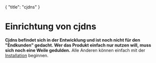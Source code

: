{
  "title": "cjdns"
}
#####

# Einrichtung von cjdns
**Cjdns befindet sich in der Entwicklung und ist noch nicht für den "Endkunden" gedacht. Wer das Produkt einfach nur nutzen will,
muss sich noch eine Weile gedulden.** Alle Anderen können einfach mit der [Installation](<%= page.getUrl("page:installation") %>) beginnen.
